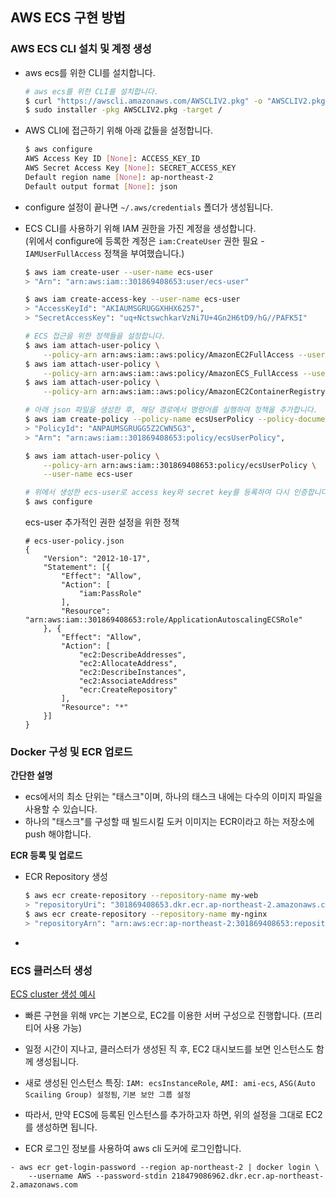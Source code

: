 ## AWS ECS 구현 방법

### AWS ECS CLI 설치 및 계정 생성
- aws ecs를 위한 CLI를 설치합니다.
    ```sh
    # aws ecs를 위한 CLI를 설치합니다.
    $ curl "https://awscli.amazonaws.com/AWSCLIV2.pkg" -o "AWSCLIV2.pkg"
    $ sudo installer -pkg AWSCLIV2.pkg -target /
    ```

- AWS CLI에 접근하기 위해 아래 값들을 설정합니다.
    ```sh
    $ aws configure
    AWS Access Key ID [None]: ACCESS_KEY_ID
    AWS Secret Access Key [None]: SECRET_ACCESS_KEY
    Default region name [None]: ap-northeast-2
    Default output format [None]: json
    ```
- configure 설정이 끝나면 `~/.aws/credentials` 폴더가 생성됩니다.

- ECS CLI를 사용하기 위해 IAM 권한을 가진 계정을 생성합니다.  
  (위에서 configure에 등록한 계정은 `iam:CreateUser` 권한 필요 - `IAMUserFullAccess` 정책을 부여했습니다.)
    ```sh
    $ aws iam create-user --user-name ecs-user
    > "Arn": "arn:aws:iam::301869408653:user/ecs-user"

    $ aws iam create-access-key --user-name ecs-user
    > "AccessKeyId": "AKIAUMSGRUGGXHHX6257",
    > "SecretAccessKey": "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"

    # ECS 접근을 위한 정책들을 설정합니다.
    $ aws iam attach-user-policy \
        --policy-arn arn:aws:iam::aws:policy/AmazonEC2FullAccess --user-name ecs-user
    $ aws iam attach-user-policy \
        --policy-arn arn:aws:iam::aws:policy/AmazonECS_FullAccess --user-name ecs-user
    $ aws iam attach-user-policy \
        --policy-arn arn:aws:iam::aws:policy/AmazonEC2ContainerRegistryFullAccess --user-name ecs-user

    # 아래 json 파일을 생성한 후, 해당 경로에서 명령어를 실행하여 정책을 추가합니다.
    $ aws iam create-policy --policy-name ecsUserPolicy --policy-document file://ecs-user-policy.json
    > "PolicyId": "ANPAUMSGRUGG5Z2CWN5G3",
    > "Arn": "arn:aws:iam::301869408653:policy/ecsUserPolicy",

    $ aws iam attach-user-policy \
        --policy-arn arn:aws:iam::301869408653:policy/ecsUserPolicy \
        --user-name ecs-user
    
    # 위에서 생성한 ecs-user로 access key와 secret key를 등록하여 다시 인증합니다.
    $ aws configure
    ```
    ecs-user 추가적인 권한 설정을 위한 정책
    ```
    # ecs-user-policy.json
    {
        "Version": "2012-10-17",
        "Statement": [{
            "Effect": "Allow",
            "Action": [
                "iam:PassRole"
            ],
            "Resource": "arn:aws:iam::301869408653:role/ApplicationAutoscalingECSRole"
        }, {
            "Effect": "Allow",
            "Action": [
                "ec2:DescribeAddresses",
                "ec2:AllocateAddress",
                "ec2:DescribeInstances",
                "ec2:AssociateAddress"
                "ecr:CreateRepository"
            ],
            "Resource": "*"
        }]
    }
    ```

### Docker 구성 및 ECR 업로드
**간단한 설명**
- ecs에서의 최소 단위는 "태스크"이며, 하나의 태스크 내에는 다수의 이미지 파일을 사용할 수 있습니다.
- 하나의 "태스크"를 구성할 때 빌드시킬 도커 이미지는 ECR이라고 하는 저장소에 push 해야합니다.

**ECR 등록 및 업로드**
- ECR Repository 생성
    ```sh
    $ aws ecr create-repository --repository-name my-web
    > "repositoryUri": "301869408653.dkr.ecr.ap-northeast-2.amazonaws.com/my-web"
    $ aws ecr create-repository --repository-name my-nginx
    > "repositoryArn": "arn:aws:ecr:ap-northeast-2:301869408653:repository/my-nginx"
    ```
- 

### ECS 클러스터 생성
[ECS cluster 생성 예시](images/../srcs/images/ecs-cluster-setting.png)
- 빠른 구현을 위해 `VPC`는 기본으로, EC2를 이용한 서버 구성으로 진행합니다. (프리티어 사용 가능)
- 일정 시간이 지나고, 클러스터가 생성된 직 후, EC2 대시보드를 보면 인스턴스도 함께 생성됩니다.
- 새로 생성된 인스턴스 특징: `IAM: ecsInstanceRole`, `AMI: ami-ecs`, `ASG(Auto Scailing Group) 설정됨`, `기본 보안 그룹 설정`
- 따라서, 만약 ECS에 등록된 인스턴스를 추가하고자 하면, 위의 설정을 그대로 EC2를 생성하면 됩니다.




  
  

- ECR 로그인 정보를 사용하여 aws cli 도커에 로그인합니다.
```
- aws ecr get-login-password --region ap-northeast-2 | docker login \
    --username AWS --password-stdin 218479086962.dkr.ecr.ap-northeast-2.amazonaws.com
```



